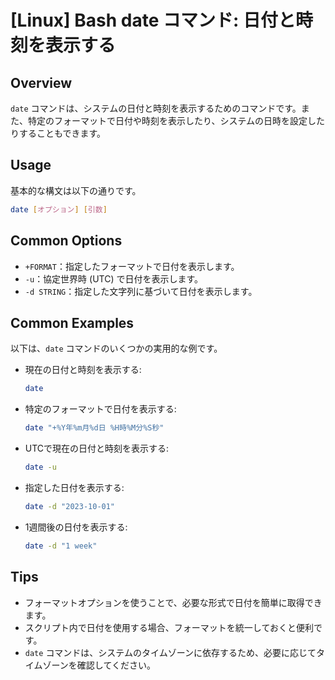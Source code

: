 # [Linux] Bash date コマンド: 日付と時刻を表示する

## Overview
`date` コマンドは、システムの日付と時刻を表示するためのコマンドです。また、特定のフォーマットで日付や時刻を表示したり、システムの日時を設定したりすることもできます。

## Usage
基本的な構文は以下の通りです。

```bash
date [オプション] [引数]
```

## Common Options
- `+FORMAT`：指定したフォーマットで日付を表示します。
- `-u`：協定世界時 (UTC) で日付を表示します。
- `-d STRING`：指定した文字列に基づいて日付を表示します。

## Common Examples
以下は、`date` コマンドのいくつかの実用的な例です。

- 現在の日付と時刻を表示する:
  ```bash
  date
  ```

- 特定のフォーマットで日付を表示する:
  ```bash
  date "+%Y年%m月%d日 %H時%M分%S秒"
  ```

- UTCで現在の日付と時刻を表示する:
  ```bash
  date -u
  ```

- 指定した日付を表示する:
  ```bash
  date -d "2023-10-01"
  ```

- 1週間後の日付を表示する:
  ```bash
  date -d "1 week"
  ```

## Tips
- フォーマットオプションを使うことで、必要な形式で日付を簡単に取得できます。
- スクリプト内で日付を使用する場合、フォーマットを統一しておくと便利です。
- `date` コマンドは、システムのタイムゾーンに依存するため、必要に応じてタイムゾーンを確認してください。